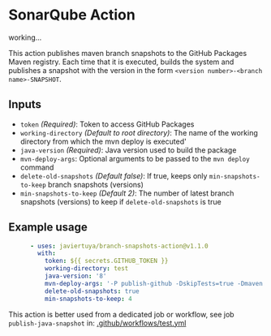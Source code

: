 # SonarQube Action

working...

This action publishes maven branch snapshots to the GitHub Packages Maven registry.
Each time that it is executed, builds the system and publishes a snapshot with the version in the form
`<version number>-<branch name>-SNAPSHOT`.

## Inputs

- `token` *(Required)*: Token to access GitHub Packages
- `working-directory` *(Default to root directory)*: The name of the working directory from which the mvn deploy is executed'
- `java-version` *(Required)*: Java version used to build the package
- `mvn-deploy-args`: Optional arguments to be passed to the `mvn deploy` command
- `delete-old-snapshots` *(Default false)*: If true, keeps only `min-snapshots-to-keep` branch snapshots (versions)
- `min-snapshots-to-keep` *(Default 2)*: The number of latest branch snapshots (versions) to keep if `delete-old-snapshots` is true

## Example usage

```yaml
      - uses: javiertuya/branch-snapshots-action@v1.1.0
        with: 
          token: ${{ secrets.GITHUB_TOKEN }}
          working-directory: test
          java-version: '8'
          mvn-deploy-args: '-P publish-github -DskipTests=true -Dmaven.test.failure.ignore=false -U --no-transfer-progress'
          delete-old-snapshots: true
          min-snapshots-to-keep: 4
```

This action is better used from a dedicated job or workflow, see job `publish-java-snapshot` in:
[.github/workflows/test.yml](https://github.com/javiertuya/branch-snapshots-action/blob/main/.github/workflows/test.yml)